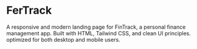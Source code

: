 # FerTrack
A responsive and modern landing page for FinTrack, a personal finance management app. Built with HTML, Tailwind CSS, and clean UI principles. optimized for both desktop and mobile users.
